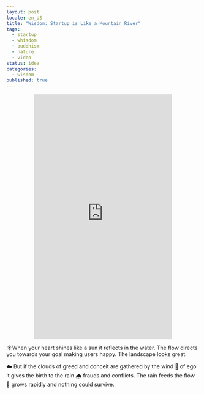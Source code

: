 ```yaml
---
layout: post
locale: en_US
title: "Wisdom: Startup is Like a Mountain River"
tags:
  - startup
  - whisdom
  - buddhism
  - nature
  - video
status: idea
categories:
  - wisdom
published: true
---
```

<div style="margin: auto; width: 360px;">
<iframe width="360" height="640" src="https://www.youtube.com/embed/eStm6niMlxo" title="Startup is like a mountain river #startup #startups #startupsuccess #wisdom #nature #river" frameborder="0" allow="accelerometer; autoplay; clipboard-write; encrypted-media; gyroscope; picture-in-picture; web-share" referrerpolicy="strict-origin-when-cross-origin" allowfullscreen></iframe>
</div>

☀️When your heart shines like a sun it reflects in the water. The flow directs you towards your goal making users happy. The landscape looks great.

☁️ But if the clouds of greed and conceit are gathered by the wind 💨 of ego it gives the birth to the rain 🌧️ frauds and conflicts. The rain feeds the flow 🌊 grows rapidly and nothing could survive.

